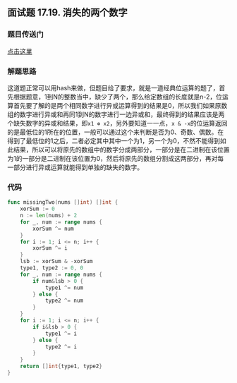 ## 面试题 17.19. 消失的两个数字

### 题目传送门

[点击这里](https://leetcode.cn/problems/missing-two-lcci/)

### 解题思路

这道题正常可以用hash来做，但题目给了要求，就是一道经典位运算的题了，首先根据题意，1到N的整数当中，缺少了两个，那么给定数组的长度就是n-2，位运算首先要了解的是两个相同数字进行异或运算得到的结果是0，所以我们如果原数组的数字进行异或和再同1到N的数字进行一边异或和，最终得到的结果应该是两个缺失数字的异或和结果，即`x1 ⊕ x2`，另外要知道一一点，`x & -x`的位运算返回的是最低位的1所在的位置，一般可以通过这个来判断是否为0、奇数、偶数。在得到了最低位的1之后，二者必定其中其中一个为1，另一个为0，不然不能得到如此结果，所以可以将原先的数组中的数字分成两部分，一部分是在二进制在该位置为1的一部分是二进制在该位置为0，然后将原先的数组分割成这两部分，再对每一部分进行异或运算就能得到单独的缺失的数字。

### 代码

```go
func missingTwo(nums []int) []int {
    xorSum := 0
    n := len(nums) + 2
    for _, num := range nums {
        xorSum ^= num
    }
    for i := 1; i <= n; i++ {
        xorSum ^= i
    }
    lsb := xorSum & -xorSum
    type1, type2 := 0, 0
    for _, num := range nums {
        if num&lsb > 0 {
            type1 ^= num
        } else {
            type2 ^= num
        }
    }
    for i := 1; i <= n; i++ {
        if i&lsb > 0 {
            type1 ^= i
        } else {
            type2 ^= i
        }
    }
    return []int{type1, type2}
}
```
 